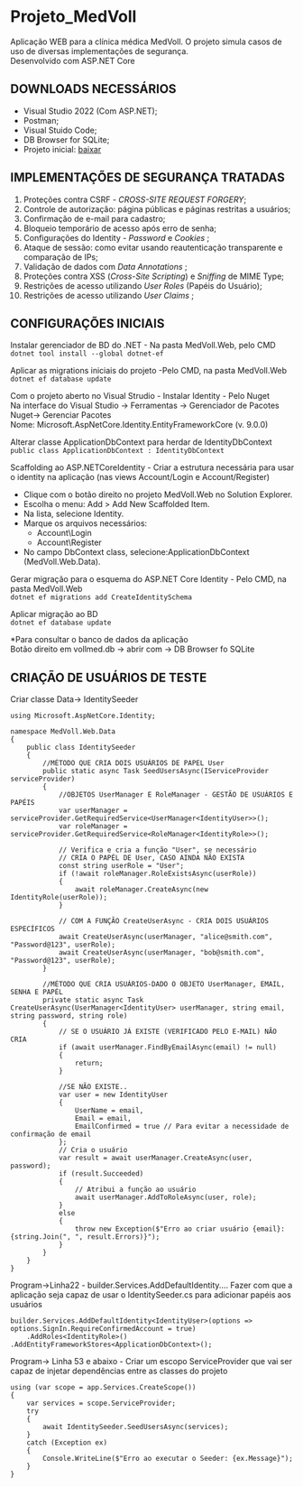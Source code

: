 # Projeto_MedVoll
Aplicação WEB para a clínica médica MedVoll. O projeto simula casos de uso de diversas implementações de segurança.  
Desenvolvido com ASP.NET Core

## DOWNLOADS NECESSÁRIOS
* Visual Studio 2022 (Com ASP.NET);
* Postman;
* Visual Stuido Code;
* DB Browser for SQLite;
* Projeto inicial: [baixar](https://github.com/alura-cursos/4320-seguranca-aspnetcore)

## IMPLEMENTAÇÕES DE SEGURANÇA TRATADAS
1. Proteções contra CSRF - _CROSS-SITE REQUEST FORGERY_;
1. Controle de autorização: página públicas e páginas restritas a usuários;
1. Confirmação de e-mail para cadastro;
1. Bloqueio temporário de acesso após erro de senha;
1. Configurações do Identity - _Password_ e _Cookies_ ;
1. Ataque de sessão: como evitar usando reautenticação transparente e comparação de IPs;
1. Validação de dados com _Data Annotations_ ;
1. Proteções contra XSS (_Cross-Site Scripting_) e _Sniffing_ de MIME Type;
1. Restrições de acesso utilizando _User Roles_ (Papéis do Usuário);
1. Restrições de acesso utilizando _User Claims_ ;

## CONFIGURAÇÕES INICIAIS
Instalar gerenciador de BD do .NET - Na pasta MedVoll.Web, pelo CMD  
```dotnet tool install --global dotnet-ef```

Aplicar as migrations iniciais do projeto -Pelo CMD, na pasta MedVoll.Web  
```dotnet ef database update```

Com o projeto aberto no Visual Strudio - Instalar Identity - Pelo Nuget  
Na interface do Visual Studio -> Ferramentas -> Gerenciador de Pacotes Nuget-> Gerenciar Pacotes  
Nome: Microsoft.AspNetCore.Identity.EntityFrameworkCore (v. 9.0.0)

Alterar classe ApplicationDbContext para herdar de IdentityDbContext  
```public class ApplicationDbContext : IdentityDbContext```

Scaffolding ao ASP.NETCoreIdentity - Criar a estrutura necessária para usar o identity na aplicação (nas views Account/Login e Account/Register)  
* Clique com o botão direito no projeto MedVoll.Web no Solution Explorer.
* Escolha o menu: Add > Add New Scaffolded Item.
* Na lista, selecione Identity.
* Marque os arquivos necessários:
    * Account\Login
    * Account\Register
* No campo DbContext class, selecione:ApplicationDbContext (MedVoll.Web.Data).

Gerar migração para o esquema do ASP.NET Core Identity - Pelo CMD, na pasta MedVoll.Web  
```dotnet ef migrations add CreateIdentitySchema```

Aplicar migração ao BD  
```dotnet ef database update```

*Para consultar o banco de dados da aplicação  
Botão direito em vollmed.db -> abrir com -> DB Browser fo SQLite

## CRIAÇÃO DE USUÁRIOS DE TESTE
Criar classe Data-> IdentitySeeder  
```
using Microsoft.AspNetCore.Identity;

namespace MedVoll.Web.Data
{
    public class IdentitySeeder
    {
        //MÉTODO QUE CRIA DOIS USUÁRIOS DE PAPEL User
        public static async Task SeedUsersAsync(IServiceProvider serviceProvider)
        {
            //OBJETOS UserManager E RoleManager - GESTÃO DE USUÁRIOS E PAPÉIS
            var userManager = serviceProvider.GetRequiredService<UserManager<IdentityUser>>();
            var roleManager = serviceProvider.GetRequiredService<RoleManager<IdentityRole>>();
            
            // Verifica e cria a função "User", se necessário
            // CRIA O PAPÉL DE User, CASO AINDA NÃO EXISTA
            const string userRole = "User";
            if (!await roleManager.RoleExistsAsync(userRole))
            {
                await roleManager.CreateAsync(new IdentityRole(userRole));
            }

            // COM A FUNÇÃO CreateUserAsync - CRIA DOIS USUÁRIOS ESPECÍFICOS
            await CreateUserAsync(userManager, "alice@smith.com", "Password@123", userRole);
            await CreateUserAsync(userManager, "bob@smith.com", "Password@123", userRole);
        }

        //MÉTODO QUE CRIA USUÁRIOS-DADO O OBJETO UserManager, EMAIL, SENHA E PAPÉL
        private static async Task CreateUserAsync(UserManager<IdentityUser> userManager, string email, string password, string role)
        {
            // SE O USUÁRIO JÁ EXISTE (VERIFICADO PELO E-MAIL) NÃO CRIA
            if (await userManager.FindByEmailAsync(email) != null)
            {
                return;
            }

            //SE NÃO EXISTE..
            var user = new IdentityUser
            {
                UserName = email,
                Email = email,
                EmailConfirmed = true // Para evitar a necessidade de confirmação de email
            };
            // Cria o usuário
            var result = await userManager.CreateAsync(user, password);
            if (result.Succeeded)
            {
                // Atribui a função ao usuário
                await userManager.AddToRoleAsync(user, role);
            }
            else
            {
                throw new Exception($"Erro ao criar usuário {email}: {string.Join(", ", result.Errors)}");
            }
        }
    }
}
```

Program->Linha22 - builder.Services.AddDefaultIdentity.... Fazer com que a aplicação seja capaz de usar o IdentitySeeder.cs para adicionar papéis aos usuários  
```
builder.Services.AddDefaultIdentity<IdentityUser>(options => options.SignIn.RequireConfirmedAccount = true)
    .AddRoles<IdentityRole>()
.AddEntityFrameworkStores<ApplicationDbContext>();
```

Program-> Linha 53 e abaixo - Criar um escopo ServiceProvider que vai ser capaz de injetar dependências entre as classes do projeto  
```
using (var scope = app.Services.CreateScope())
{
    var services = scope.ServiceProvider;
    try
    {
        await IdentitySeeder.SeedUsersAsync(services);
    }
    catch (Exception ex)
    {
        Console.WriteLine($"Erro ao executar o Seeder: {ex.Message}");
    }
}
```

## 
## 
## 
## 
## 
## 
## 
## 
